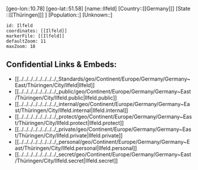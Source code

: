 ﻿---
location: [51.58,10.78]
mapzoom: [7,12] 
mapmarker: city 
type: City
tags:
- geo/City


SpocWebEntityId: 31096
isDeleted: false
confidential: public

---
[geo-lon::10.78]
[geo-lat::51.58]
[name::Ilfeld]
[Country::[[Germany]]]
[State ::[[Thüringen]]] ]
[Population::]
[Unknown::]


```leaflet
id: Ilfeld
coordinates: [[Ilfeld]]
markerFile: [[Ilfeld]]
defaultZoom: 11 
maxZoom: 18
```


## Confidential Links & Embeds: 
- [[../../../../../../../../_Standards/geo/Continent/Europe/Germany/Germany~East/Thüringen/City/Ilfeld|Ilfeld]] 
- [[../../../../../../../../_public/geo/Continent/Europe/Germany/Germany~East/Thüringen/City/Ilfeld.public|Ilfeld.public]] 
- [[../../../../../../../../_internal/geo/Continent/Europe/Germany/Germany~East/Thüringen/City/Ilfeld.internal|Ilfeld.internal]] 
- [[../../../../../../../../_protect/geo/Continent/Europe/Germany/Germany~East/Thüringen/City/Ilfeld.protect|Ilfeld.protect]] 
- [[../../../../../../../../_private/geo/Continent/Europe/Germany/Germany~East/Thüringen/City/Ilfeld.private|Ilfeld.private]] 
- [[../../../../../../../../_personal/geo/Continent/Europe/Germany/Germany~East/Thüringen/City/Ilfeld.personal|Ilfeld.personal]] 
- [[../../../../../../../../_secret/geo/Continent/Europe/Germany/Germany~East/Thüringen/City/Ilfeld.secret|Ilfeld.secret]] 
